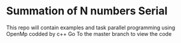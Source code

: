 # Summation of N numbers Serial 
This repo will contain examples and task parallel programming using OpenMp codded by c++ 
 Go To the master branch to view the code 
